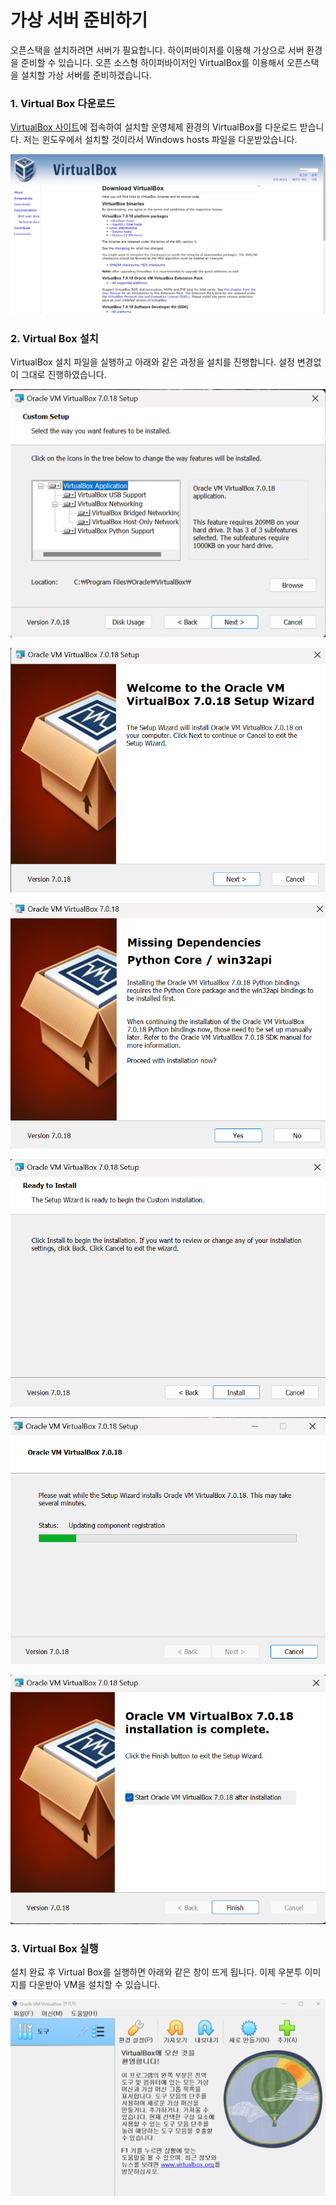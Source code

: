 # 가상 서버 준비하기

오픈스택을 설치하려면 서버가 필요합니다. 하이퍼바이저를 이용해 가상으로 서버 환경을 준비할 수 있습니다.
오픈 소스형 하이퍼바이저인 VirtualBox를 이용해서 오픈스택을 설치할 가상 서버를 준비하겠습니다.

### 1. Virtual Box 다운로드
[VirtualBox 사이트](https://www.virtualbox.org/)에 접속하여 설치할 운영체제 환경의 VirtualBox를 다운로드 받습니다.
저는 윈도우에서 설치할 것이라서 Windows hosts 파일을 다운받았습니다.

![](/install/virtualbox/img/1.png)

### 2. Virtual Box 설치
VirtualBox 설치 파일을 실행하고 아래와 같은 과정을 설치를 진행합니다. 설정 변경없이 그대로 진행하였습니다.

![](/install/virtualbox/img/2.png)


![](/install/virtualbox/img/3.png)


![](/install/virtualbox/img/4.png)


![](/install/virtualbox/img/5.png)


![](/install/virtualbox/img/6.png)


![](/install/virtualbox/img/7.png)

### 3. Virtual Box 실행
설치 완료 후 Virtual Box를 실행하면 아래와 같은 창이 뜨게 됩니다. 이제 우분투 이미지를 다운받아 VM을 설치할 수 있습니다.

![](/install/virtualbox/img/8.png)